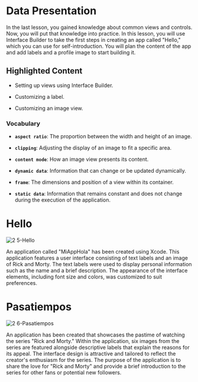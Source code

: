 # Data Presentation

In the last lesson, you gained knowledge about common views and controls. Now, you will put that knowledge into practice.
In this lesson, you will use Interface Builder to take the first steps in creating an app called "Hello," which you can use for self-introduction. You will plan the content of the app and add labels and a profile image to start building it.

## Highlighted Content

- Setting up views using Interface Builder.

- Customizing a label.

- Customizing an image view.

### Vocabulary

- **`aspect ratio`**: The proportion between the width and height of an image.

- **`clipping`**: Adjusting the display of an image to fit a specific area.

- **`content mode`**: How an image view presents its content.

- **`dynamic data`**: Information that can change or be updated dynamically.

- **`frame`**: The dimensions and position of a view within its container.

- **`static data`**: Information that remains constant and does not change during the execution of the application.

# Hello

![2 5-Hello](https://github.com/Marcoc-rasi/DEVELOPMENT-WITH-SWIFT-FUNDAMENTALS/assets/51039101/65eaf4cb-42d5-4737-8b57-7c8e86bb4e90)

An application called "MiAppHola" has been created using Xcode. This application features a user interface consisting of text labels and an image of Rick and Morty. The text labels were used to display personal information such as the name and a brief description. The appearance of the interface elements, including font size and colors, was customized to suit preferences.

# Pasatiempos

![2 6-Pasatiempos](https://github.com/Marcoc-rasi/DEVELOPMENT-WITH-SWIFT-FUNDAMENTALS/assets/51039101/fefc5ed2-8e39-4e35-9a16-ff382cc0f681)

An application has been created that showcases the pastime of watching the series "Rick and Morty." Within the application, six images from the series are featured alongside descriptive labels that explain the reasons for its appeal. The interface design is attractive and tailored to reflect the creator's enthusiasm for the series. The purpose of the application is to share the love for "Rick and Morty" and provide a brief introduction to the series for other fans or potential new followers.
